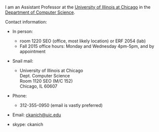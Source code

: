 I am an Assistant Professor at the [University of Illinois at Chicago][uic] in the [Department of Computer Science][uiccs].

Contact information:   

* In person:   
  * room 1220 SEO (office, most likely location) or ERF 2054 (lab)   
  * Fall 2015 office hours: Monday and Wednesday 4pm-5pm, and by appointment   

* Snail mail:   
  *  University of Illinois at Chicago   
     Dept. Computer Science  
     Room 1120 SEO (M/C 152)  
     Chicago, IL 60607

* Phone: 
  * 312-355-0950 (email is vastly preferred)

* Email: [ckanich@uic.edu][ckanich]
* skype: ckanich

[ckanich]: mailto:ckanich@uic.edu
[uiccs]: http://www.cs.uic.edu
[uic]: http://www.uic.edu
